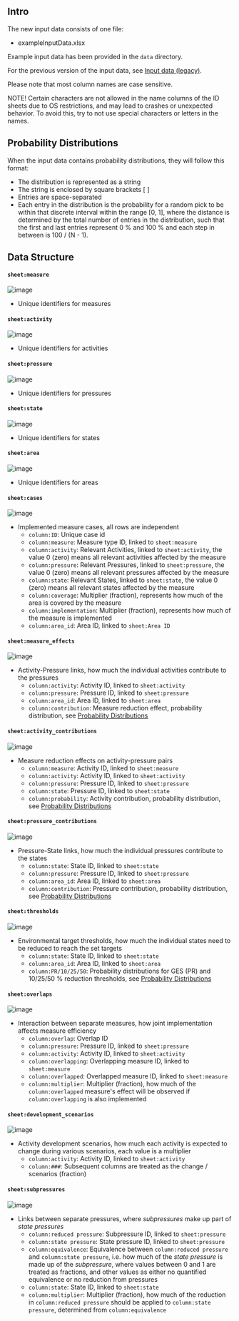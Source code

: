 ## Intro

The new input data consists of one file:

- exampleInputData.xlsx

Example input data has been provided in the ```data``` directory.

For the previous version of the input data, see [Input data (legacy)](input-data-legacy.md).

Please note that most column names are case sensitive.

NOTE! Certain characters are not allowed in the name columns of the ID sheets due to OS restrictions, 
and may lead to crashes or unexpected behavior. To avoid this, try to not use special characters or letters 
in the names. 

## Probability Distributions

When the input data contains probability distributions, they will follow this format:

- The distribution is represented as a string
- The string is enclosed by square brackets [ ]
- Entries are space-separated
- Each entry in the distribution is the probability for a random pick to be within that discrete interval within the range [0, 1], where the distance is determined by the total number of entries in the distribution, such that the first and last entries represent 0 % and 100 % and each step in between is 100 / (N - 1).

## Data Structure

#### ```sheet:measure```
![image](images/input_id_sheets_measure_new.png)

- Unique identifiers for measures

#### ```sheet:activity```
![image](images/input_id_sheets_activity_new.png)

- Unique identifiers for activities

#### ```sheet:pressure```
![image](images/input_id_sheets_pressure_new.png)

- Unique identifiers for pressures

#### ```sheet:state```
![image](images/input_id_sheets_state_new.png)

- Unique identifiers for states

#### ```sheet:area```
![image](images/input_id_sheets_area_new.png)

- Unique identifiers for areas

#### ```sheet:cases```
![image](images/input_cases_new.png)

- Implemented measure cases, all rows are independent
    - ```column:ID```: Unique case id
    - ```column:measure```: Measure type ID, linked to ```sheet:measure```
    - ```column:activity```: Relevant Activities, linked to ```sheet:activity```, the value 0 (zero) means all relevant activities affected by the measure
    - ```column:pressure```: Relevant Pressures, linked to ```sheet:pressure```, the value 0 (zero) means all relevant pressures affected by the measure
    - ```column:state```: Relevant States, linked to ```sheet:state```, the value 0 (zero) means all relevant states affected by the measure
    - ```column:coverage```: Multiplier (fraction), represents how much of the area is covered by the measure
    - ```column:implementation```: Multiplier (fraction), represents how much of the measure is implemented
    - ```column:area_id```: Area ID, linked to ```sheet:Area ID```

#### ```sheet:measure_effects```
![image](images/input_measure_effects_new.png)

- Activity-Pressure links, how much the individual activities contribute to the pressures
    - ```column:activity```: Activity ID, linked to ```sheet:activity```
    - ```column:pressure```: Pressure ID, linked to ```sheet:pressure```
    - ```column:area_id```: Area ID, linked to ```sheet:area```
    - ```column:contribution```: Measure reduction effect, probability distribution, see [Probability Distributions](#probability-distributions)

#### ```sheet:activity_contributions```
![image](images/input_activity_contributions_new.png)

- Measure reduction effects on activity-pressure pairs
    - ```column:measure```: Activity ID, linked to ```sheet:measure```
    - ```column:activity```: Activity ID, linked to ```sheet:activity```
    - ```column:pressure```: Pressure ID, linked to ```sheet:pressure```
    - ```column:state```: Pressure ID, linked to ```sheet:state```
    - ```column:probability```: Activity contribution, probability distribution, see [Probability Distributions](#probability-distributions)

#### ```sheet:pressure_contributions```
![image](images/input_pressure_contributions_new.png)

- Pressure-State links, how much the individual pressures contribute to the states
    - ```column:state```: State ID, linked to ```sheet:state```
    - ```column:pressure```: Pressure ID, linked to ```sheet:pressure```
    - ```column:area_id```: Area ID, linked to ```sheet:area```
    - ```column:contribution```: Pressure contribution, probability distribution, see [Probability Distributions](#probability-distributions)

#### ```sheet:thresholds```
![image](images/input_thresholds_new.png)

- Environmental target thresholds, how much the individual states need to be reduced to reach the set targets
    - ```column:state```: State ID, linked to ```sheet:state```
    - ```column:area_id```: Area ID, linked to ```sheet:area```
    - ```column:PR/10/25/50```: Probability distributions for GES (PR) and 10/25/50 % reduction thresholds, see [Probability Distributions](#probability-distributions)

#### ```sheet:overlaps```
![image](images/input_overlaps_new.png)

- Interaction between separate measures, how joint implementation affects measure efficiency
    - ```column:overlap```: Overlap ID
    - ```column:pressure```: Pressure ID, linked to ```sheet:pressure```
    - ```column:activity```: Activity ID, linked to ```sheet:activity```
    - ```column:overlapping```: Overlapping measure ID, linked to ```sheet:measure```
    - ```column:overlapped```: Overlapped measure ID, linked to ```sheet:measure```
    - ```column:multiplier```: Multiplier (fraction), how much of the ```column:overlapped``` measure's effect will be observed if ```column:overlapping``` is also implemented

#### ```sheet:development_scenarios```
![image](images/input_development_scenarios_new.png)

- Activity development scenarios, how much each activity is expected to change during various scenarios, each value is a multiplier
    - ```column:activity```: Activity ID, linked to ```sheet:activity```
    - ```column:###```: Subsequent columns are treated as the change / scenarios (fraction)

#### ```sheet:subpressures```
![image](images/input_subpressures_new.png)

- Links between separate pressures, where *subpressures* make up part of *state pressures*
    - ```column:reduced pressure```: Subpressure ID, linked to ```sheet:pressure```
    - ```column:state pressure```: State pressure ID, linked to ```sheet:pressure```
    - ```column:equivalence```: Equivalence between ```column:reduced pressure``` and ```column:state pressure```, i.e. how much of the *state pressure* is made up of the *subpressure*, where values between 0 and 1 are treated as fractions, and other values as either no quantified equivalence or no reduction from pressures
    - ```column:state```: State ID, linked to ```sheet:state```
    - ```column:multiplier```: Multiplier (fraction), how much of the reduction in ```column:reduced pressure``` should be applied to ```column:state pressure```, determined from ```column:equivalence```

